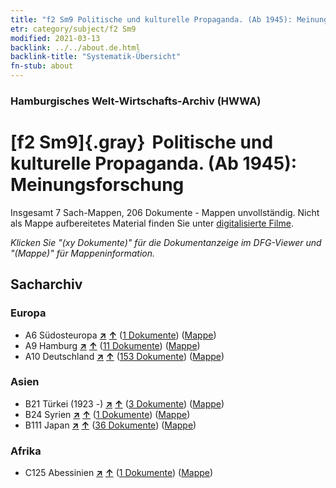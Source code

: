 ```yaml
---
title: "f2 Sm9 Politische und kulturelle Propaganda. (Ab 1945): Meinungsforschung"
etr: category/subject/f2 Sm9
modified: 2021-03-13
backlink: ../../about.de.html
backlink-title: "Systematik-Übersicht"
fn-stub: about
---
```


### Hamburgisches Welt-Wirtschafts-Archiv (HWWA)
# [f2 Sm9]{.gray}&#8201; Politische und kulturelle Propaganda. (Ab 1945): Meinungsforschung&#160; 




Insgesamt 7 Sach-Mappen, 206 Dokumente - Mappen unvollständig.
Nicht als Mappe aufbereitetes Material finden Sie unter [digitalisierte Filme](/film/h1_sh).

_Klicken Sie "(xy Dokumente)" für die Dokumentanzeige im DFG-Viewer und "(Mappe)" für Mappeninformation._

## Sacharchiv




### Europa

- A6 Südosteuropa [**&nearr;**](../../../geo/i/140900/about.de.html "Südosteuropa (alle Mappen)") [**&uarr;**](../../../geo/about.de.html#A6 "Ländersystematik") (<a href="https://pm20.zbw.eu/dfgview/sh/140900,144295" title="über: Südosteuropa : Politische und kulturelle Propaganda. (Ab 1945): Meinungsforschung" target="_blank">1 Dokumente</a>) ([Mappe](../../../../folder/sh/1409xx/140900/1442xx/144295/about.de.html))
- A9 Hamburg [**&nearr;**](../../../geo/i/140905/about.de.html "Hamburg (alle Mappen)") [**&uarr;**](../../../geo/about.de.html#A9 "Ländersystematik") (<a href="https://pm20.zbw.eu/dfgview/sh/140905,144295" title="über: Hamburg : Politische und kulturelle Propaganda. (Ab 1945): Meinungsforschung" target="_blank">11 Dokumente</a>) ([Mappe](../../../../folder/sh/1409xx/140905/1442xx/144295/about.de.html))
- A10 Deutschland [**&nearr;**](../../../geo/i/126128/about.de.html "Deutschland (alle Mappen)") [**&uarr;**](../../../geo/about.de.html#A10 "Ländersystematik") (<a href="https://pm20.zbw.eu/dfgview/sh/126128,144295" title="über: Deutschland : Politische und kulturelle Propaganda. (Ab 1945): Meinungsforschung" target="_blank">153 Dokumente</a>) ([Mappe](../../../../folder/sh/1261xx/126128/1442xx/144295/about.de.html))

### Asien

- B21 Türkei (1923 -) [**&nearr;**](../../../geo/i/141111/about.de.html "Türkei (1923 -) (alle Mappen)") [**&uarr;**](../../../geo/about.de.html#B21 "Ländersystematik") (<a href="https://pm20.zbw.eu/dfgview/sh/141111,144295" title="über: Türkei (1923 -) : Politische und kulturelle Propaganda. (Ab 1945): Meinungsforschung" target="_blank">3 Dokumente</a>) ([Mappe](../../../../folder/sh/1411xx/141111/1442xx/144295/about.de.html))
- B24 Syrien [**&nearr;**](../../../geo/i/141114/about.de.html "Syrien (alle Mappen)") [**&uarr;**](../../../geo/about.de.html#B24 "Ländersystematik") (<a href="https://pm20.zbw.eu/dfgview/sh/141114,144295" title="über: Syrien : Politische und kulturelle Propaganda. (Ab 1945): Meinungsforschung" target="_blank">1 Dokumente</a>) ([Mappe](../../../../folder/sh/1411xx/141114/1442xx/144295/about.de.html))
- B111 Japan [**&nearr;**](../../../geo/i/141272/about.de.html "Japan (alle Mappen)") [**&uarr;**](../../../geo/about.de.html#B111 "Ländersystematik") (<a href="https://pm20.zbw.eu/dfgview/sh/141272,144295" title="über: Japan : Politische und kulturelle Propaganda. (Ab 1945): Meinungsforschung" target="_blank">36 Dokumente</a>) ([Mappe](../../../../folder/sh/1412xx/141272/1442xx/144295/about.de.html))

### Afrika

- C125 Abessinien [**&nearr;**](../../../geo/i/141482/about.de.html "Abessinien (alle Mappen)") [**&uarr;**](../../../geo/about.de.html#C125 "Ländersystematik") (<a href="https://pm20.zbw.eu/dfgview/sh/141482,144295" title="über: Abessinien : Politische und kulturelle Propaganda. (Ab 1945): Meinungsforschung" target="_blank">1 Dokumente</a>) ([Mappe](../../../../folder/sh/1414xx/141482/1442xx/144295/about.de.html))


